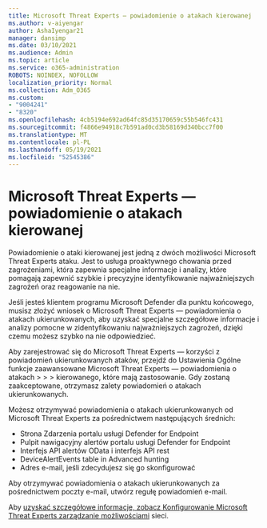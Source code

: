 ```yaml
---
title: Microsoft Threat Experts — powiadomienie o atakach kierowanej
ms.author: v-aiyengar
author: AshaIyengar21
manager: dansimp
ms.date: 03/10/2021
ms.audience: Admin
ms.topic: article
ms.service: o365-administration
ROBOTS: NOINDEX, NOFOLLOW
localization_priority: Normal
ms.collection: Adm_O365
ms.custom:
- "9004241"
- "8320"
ms.openlocfilehash: 4cb5194e692ad64fc85d35170659c55b546fc431
ms.sourcegitcommit: f4866e94918c7b591ad0cd3b58169d340bcc7f00
ms.translationtype: MT
ms.contentlocale: pl-PL
ms.lasthandoff: 05/19/2021
ms.locfileid: "52545386"
---
```

# <a name="microsoft-threat-experts---targeted-attack-notification"></a>Microsoft Threat Experts — powiadomienie o atakach kierowanej

Powiadomienie o ataki kierowanej jest jedną z dwóch możliwości Microsoft Threat Experts ataku. Jest to usługa proaktywnego chowania przed zagrożeniami, która zapewnia specjalne informacje i analizy, które pomagają zapewnić szybkie i precyzyjne identyfikowanie najważniejszych zagrożeń oraz reagowanie na nie.

Jeśli jesteś klientem programu Microsoft Defender dla punktu końcowego, musisz złożyć wniosek o Microsoft Threat Experts — powiadomienia o atakach ukierunkowanych, aby uzyskać specjalne szczegółowe informacje i analizy pomocne w zidentyfikowaniu najważniejszych zagrożeń, dzięki czemu możesz szybko na nie odpowiedzieć.

Aby zarejestrować się do Microsoft Threat Experts — korzyści z powiadomień ukierunkowanych ataków, przejdź do Ustawienia Ogólne funkcje zaawansowane Microsoft Threat Experts — powiadomienia o atakach  >    >    >   kierowanego, które mają zastosowanie. Gdy zostaną zaakceptowane, otrzymasz zalety powiadomień o atakach ukierunkowanych.

Możesz otrzymywać powiadomienia o atakach ukierunkowanych od Microsoft Threat Experts za pośrednictwem następujących średnich:

- Strona Zdarzenia portalu usługi Defender for Endpoint
- Pulpit nawigacyjny alertów portalu usługi Defender for Endpoint
- Interfejs API alertów OData i interfejs API rest
- DeviceAlertEvents table in Advanced hunting
- Adres e-mail, jeśli zdecydujesz się go skonfigurować

Aby otrzymywać powiadomienia o atakach ukierunkowanych za pośrednictwem poczty e-mail, utwórz regułę powiadomień e-mail. 

Aby [uzyskać szczegółowe informacje, zobacz Konfigurowanie Microsoft Threat Experts zarządzanie możliwościami](/windows/security/threat-protection/microsoft-defender-atp/configure-microsoft-threat-experts) sieci.
